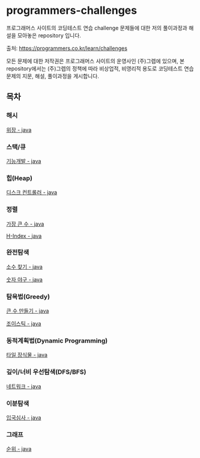 # programmers-challenges
프로그래머스 사이트의 코딩테스트 연습 challenge 문제들에 대한 저의 풀이과정과 해설을 모아놓은 repository 입니다.

출처: https://programmers.co.kr/learn/challenges

모든 문제에 대한 저작권은 프로그래머스 사이트의 운영사인 (주)그렙에 있으며, 본 repository에서는 (주)그렙의 정책에 따라 비상업적, 비영리적 용도로 코딩테스트 연습문제의 지문, 해설, 풀이과정을 게시합니다.

## 목차

### 해시

[위장 - java](docs/hash-table/disguise-java.md)

### 스택/큐

[기능개발 - java](docs/stack&queue/function-development-java.md)

### 힙(Heap)

[디스크 컨트롤러 - java](docs/heap/disk-controller-java.md)

### 정렬

[가장 큰 수 - java](docs/sorting/biggest-number-java.md)

[H-Index - java](docs/sorting/h-index-java.md)

### 완전탐색

[소수 찾기 - java](docs/brute-force/finding-primes-java.md)

[숫자 야구 - java](docs/brute-force/bulls-and-cows-java.md)

### 탐욕법(Greedy)

[큰 수 만들기 - java](docs/greedy/make-big-number-java.md)

[조이스틱 - java](docs/greedy/joystick-java.md)

### 동적계획법(Dynamic Programming)

[타일 장식물 - java](docs/dynamic-programming/tile-decorations-java.md)

### 깊이/너비 우선탐색(DFS/BFS)

[네트워크 - java](docs/dfs&bfs/network-java.md)

### 이분탐색

[입국심사 - java](docs/binary-search/papers-please-java.md)

### 그래프

[순위 - java](docs/graph/ranking-java.md)
